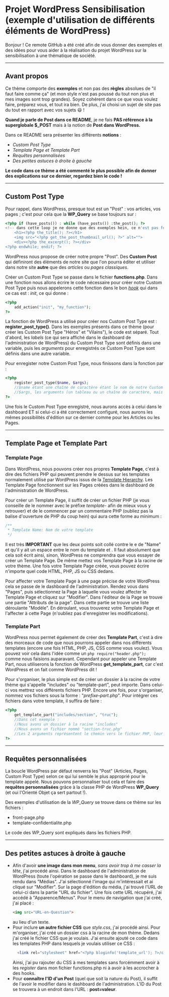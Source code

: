 # Projet WordPress Sensibilisation (exemple d'utilisation de différents éléments de WordPress)

Bonjour ! Ce remote GitHub a été créé afin de vous donner des exemples et des idées pour vous aider à la réalisation du projet WordPress sur la sensibilisation à une thématique de société.

___

## Avant propos

Ce thème comporte des **exemples** et non pas des **règles** absolues de "il faut faire comme ça" (et mon style n'est pas poussé du tout non plus et mes images sont trop grandes). Soyez cohérent dans ce que vous voulez faire, préparez vous, et tout ira bien. 
De plus, j'ai choisi un sujet de site pas du tout en rapport avec vos sujets :smiley: !

**Quand je parle de Post dans ce README**, je ne fais **PAS référence à la superglobale $_POST** mais à la notion de **Post dans WordPress.**

Dans ce README sera présenter les différents **notions** :

* *Custom Post Type*
* *Template Page et Template Part*
* *Requêtes personnalisées*
* *Des petites astuces à droite à gauche*

**Le code dans ce thème a été commenté le plus possible afin de donner des explications sur ce dernier, regardez bien le code !**

___

## Custom Post Type

Pour rappel, dans WordPress, presque tout est un "Post" : vos articles, vos pages ; c'est pour cela que la **WP_Query** se base toujours sur : 

```php
<?php if (have_posts()) : while (have_posts()) :the_post(); ?>
<!-- dans cette loop je ne donne que des exemples hein, ce n'est pas forcement toujours comme ça ! -->
    <h1><?php the_title(); ?></h1>
    <img src="<?php get_the_post_thumbnail_url(); ?>" alt="">
    <div><?php the_excerpt(); ?></div>
<?php endwhile; endif; ?>
```

WordPress nous propose de créer notre propre "Post". Des **Custom Post** qui définiront des éléments de notre site que l'on pourra éditer et utiliser dans notre site **autre** que des *articles* ou *pages classiques*.

Créer un Custom Post Type se passe dans le fichier **functions.php**. Dans une fonction nous allons écrire le code nécessaire pour créer notre Custom Post Type puis nous appelerons cette fonction dans le bon [*hook*](https://capitainewp.io/formations/developper-theme-wordpress/hooks-functions/) qui dans ce cas est : *init*, ce qui donne :
```php
<?php
    add_action("init", "my_function");
?>
``` 
La fonction de WordPress a utilisé pour créer nos Custom Post Type est : **register_post_type()**. Dans les exemples présents dans ce thème (pour créer les Custom Post Type "Héros" et "Vilains"), le code est séparé. Tout d'abord, les *labels* (ce qui sera affiché dans le dashboard de l'administration de WordPress) du Custom Post Type sont définis dans une variable, puis les *arguments* pour enregistrés ce Custom Post Type sont définis dans une autre variable.

Pour enregister notre Custom Post Type, nous finissons dans la fonction par :
```php
<?php
    register_post_type($name, $args); 
    //$name étant une chaîne de caractère étant le nom de notre Custom Post Type
    //$args, les arguments (un tableau ou un chaîne de caractère, mais c'est plus pratique avec un tableau) qui sont les arguments de notre Custom Post Type.
?>
```

Une fois le Custom Post Type enregistré, nous aurons accès à celui dans le dashboard ET si celui-ci a été correctement configuré, nous aurons les mêmes possibilités d'édition sur ce dernier comme pour les Articles ou les Pages.

___

## Template Page et Template Part

### Template Page

Dans WordPress, nous pouvons créer nos propres **Template Page**, c'est à dire des fichiers PHP qui peuvent prendre le dessus sur les templates normalement utilisé par WordPress issus de la [Template Hierarchy](https://developer.wordpress.org/files/2014/10/Screenshot-2019-01-23-00.20.04.png). Les Template Page fonctionnent sur les Pages créées dans le dashboard de l'administration de WordPress.

Pour créer un Template Page, il suffit de créer un fichier PHP (je vous conseille de le nommer avec le préfixe *template-* afin de mieux vous y retrouver) et de le commencer par un commentaire PHP (oubliez pas la balise d'ouverture de PHP du coup hein) qui aura cette forme au minimum :
```php
/**
 * Template Name: Nom de votre template
 */ 
```
Il est très **IMPORTANT** que les deux points soit collé contre le e de "Name" et qu'il y ait un espace entre le nom du template et . Il faut absolument que cela soit écrit ainsi, sinon, WordPress ne comprendra que vous essayer de créer un Template Page. De même mettez vos Template Page à la racine de votre thème.
Une fois votre Template Page créée, vous pouvez écrire n'importe quel code HTML, PHP, JS ou CSS dedans.

Pour affecter votre Template Page à une page précise de votre WordPress cela se passe de le dashboard de l'administration. Rendez vous dans "Pages", puis sélectionnez la Page à laquelle vous voulez affecter le Template Page et cliquez sur "Modifier". Dans l'éditeur de la Page se trouve une partie "Attributs de la page". Dans cette partie se trouve une liste déroulante "Modèle". En déroulant, vous trouverez votre Template Page et l'affecter à cette Page (n'oubliez pas d'enregistrer les modifications).

### Template Part

WordPress nous permet également de créer des **Template Part**, c'est à dire des morceaux de code que nous pourrons appeler dans nos différents templates (encore une fois HTML, PHP, JS, CSS comme vous voulez). Vous pouvez voir cela dans l'idée comme un ```php require("header.php"); ``` comme nous faisions auparavant. Cependant pour appeler une Template Part, nous utiliserons la fonction de WordPress **get_template_part**, car c'est WordPress et on fait comme WordPress dit !  

Pour s'organiser, le plus simple est de créer un dossier à la racine de votre thème qui s'appelle "includes" ou "template-part", peut importe. Dans celui-ci vos mettrez vos différents fichiers PHP. Encore une fois, pour s'organiser, nommez vos fichiers sous la forme : "_prefixe_**-**_part_.php". Pour intégrer ces fichiers dans votre template, il suffira de faire : 
```php
<?php
    get_template_part("includes/section", "truc");
    //Dans cet exemple :
    //Nous avons un dossier à la racine "includes"
    //Nous avons un fichier nommé "section-truc.php"
    //Les 2 arguments représentent le chemin vers le fichier PHP, leur séparation se fait au niveau du tiret dans le nom du fichier 
?>
```
___

## Requêtes personnalisées

La boucle WordPress par défaut renverra les "Post" (Articles, Pages, Custom Post Type) selon ce qui lui semble le plus approprié pour le template appelé. Nous pouvons personnaliser tout cela et faire des **requêtes personnalisées** grâce à la classe PHP de WordPress **WP_Query** (et oui l'Orienté Objet ça sert partout !).

Des exemples d'utilisation de la *WP_Query* se trouve dans ce thème sur les fichiers :
* front-page.php
* template-confidentialite.php

Le code des WP_Query sont expliqués dans les fichiers PHP.

___

## Des petites astuces à droite à gauche

* Afin d'avoir **une image dans mon menu**, *sans avoir trop à me casser la tête*, j'ai procédé ainsi. Dans le dashboard de l'administration de WordPress (toute l'opération se passe dans le dashboard), je me suis rendu dans "Médias". J'ai sélectionné l'image qui m'intéressait et ai cliqué sur "Modifier". Sur la page d'édition du média, j'ai trouvé l'URL de celui-ci dans la partie "URL du fichier". Une fois cette URL récupéré, j'ai accédé à "Apparence/Menus". Pour le menu de navigation que j'ai créé, j'ai placé :
  ```html
  <img src="URL-en-Question">
  ```
  au lieu d'un texte.
* Pour inclure **un autre fichier CSS** que *style.css*, j'ai procédé ainsi. Pour m'organiser, j'ai créé un dossier css à la racine de mon thème. Dedans j'ai créé le fichier CSS que je voulais. J'ai ensuite ajouté ce code dans les templates PHP dans lesquels je voulais utiliser ce CSS :
  ```php
    <link rel="stylesheet" href="<?php bloginfo('template_url'); ?>/css/nom-du-fichier.css" />
  ```
  Ainsi, j'ai pu rajouter du CSS à mes templates sans forcémment avoir à les *register* dans mon fichier functions.php ni à avoir à les accrocher à des hooks.
* Pour **connaître l'ID d'un Post** (quel que soit la nature du Post), il suffit de l'avoir le modifier dans le dashboard de l'administration. L'ID du Post se trouvera à un endroit dans l'URL : **post=valeur**.
